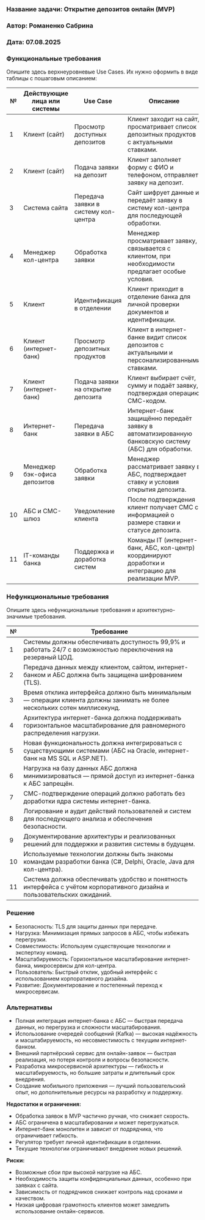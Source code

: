 ﻿### <a name="_b7urdng99y53"></a>**Название задачи: Открытие депозитов онлайн (MVP)** 
### <a name="_hjk0fkfyohdk"></a>**Автор: Романенко Сабрина**
### <a name="_uanumrh8zrui"></a>**Дата: 07.08.2025**
### <a name="_3bfxc9a45514"></a>**Функциональные требования**
Опишите здесь верхнеуровневые Use Cases. Их нужно оформить в виде таблицы с пошаговым описанием:

| №  | Действующие лица или системы          | Use Case                          | Описание                                                                                              |
|----|-------------------------------------|---------------------------------|-----------------------------------------------------------------------------------------------------|
| 1  | Клиент (сайт)                       | Просмотр доступных депозитов    | Клиент заходит на сайт, просматривает список депозитных продуктов с актуальными ставками.           |
| 2  | Клиент (сайт)                       | Подача заявки на депозит        | Клиент заполняет форму с ФИО и телефоном, отправляет заявку на депозит.                             |
| 3  | Система сайта                      | Передача заявки в систему кол-центра | Сайт шифрует данные и передаёт заявку в систему кол-центра для последующей обработки.               |
| 4  | Менеджер кол-центра                | Обработка заявки                 | Менеджер просматривает заявку, связывается с клиентом, при необходимости предлагает особые условия.|
| 5  | Клиент                             | Идентификация в отделении       | Клиент приходит в отделение банка для личной проверки документов и идентификации.                    |
| 6  | Клиент (интернет-банк)             | Просмотр депозитных продуктов   | Клиент в интернет-банке видит список депозитов с актуальными и персонализированными ставками.       |
| 7  | Клиент (интернет-банк)             | Подача заявки на открытие депозита | Клиент выбирает счёт, сумму и подаёт заявку, подтверждая операцию СМС-кодом.                         |
| 8  | Интернет-банк                      | Передача заявки в АБС            | Интернет-банк защищённо передаёт заявку в автоматизированную банковскую систему (АБС) для обработки.|
| 9  | Менеджер бэк-офиса депозитов       | Обработка заявки                | Менеджер рассматривает заявку в АБС, подтверждает ставку и условия открытия депозита.                |
| 10 | АБС и СМС-шлюз                    | Уведомление клиента             | После подтверждения клиент получает СМС с информацией о размере ставки и статусе депозита.          |
| 11 | IT-команды банка                   | Поддержка и доработка систем    | Команды IT (интернет-банк, АБС, кол-центр) координируют доработки и интеграцию для реализации MVP. |

### <a name="_u8xz25hbrgql"></a>**Нефункциональные требования**
Опишите здесь нефункциональные требования и архитектурно-значимые требования.

| №  | Требование                                                                                          |
|----|---------------------------------------------------------------------------------------------------|
| 1  | Системы должны обеспечивать доступность 99,9% и работать 24/7 с возможностью переключения на резервный ЦОД.  |
| 2  | Передача данных между клиентом, сайтом, интернет-банком и АБС должна быть защищена шифрованием (TLS).         |
| 3  | Время отклика интерфейса должно быть минимальным — операции клиента должны занимать не более нескольких сотен миллисекунд.  |
| 4  | Архитектура интернет-банка должна поддерживать горизонтальное масштабирование для равномерного распределения нагрузки.      |
| 5  | Новая функциональность должна интегрироваться с существующими системами (АБС на Oracle, интернет-банк на MS SQL и ASP.NET).    |
| 6  | Нагрузка на базу данных АБС должна минимизироваться — прямой доступ из интернет-банка к АБС запрещён.                      |
| 7  | СМС-подтверждение операций должно работать без доработки ядра системы интернет-банка.                                      |
| 8  | Логирование и аудит действий пользователей и систем для последующего анализа и обеспечения безопасности.                  |
| 9  | Документирование архитектуры и реализованных решений для поддержки и развития системы в будущем.                           |
| 10 | Используемые технологии должны быть знакомы командам разработки банка (C#, Delphi, Oracle, Java для кол-центра).           |
| 11 | Система должна обеспечивать удобство и понятность интерфейса с учётом корпоративного дизайна и пользовательских ожиданий. |

### <a name="_qmphm5d6rvi3"></a>**Решение**

- Безопасность: TLS для защиты данных при передаче.
- Нагрузка: Минимизация прямых запросов в АБС, чтобы избежать перегрузки.
- Совместимость: Используем существующие технологии и экспертизу команд.
- Масштабируемость: Горизонтальное масштабирование интернет-банка, микросервисы для кол-центра.
- Пользователь: Быстрый отклик, удобный интерфейс с использованием корпоративного дизайна.
- Развитие: Документирование и постепенный переход к микросервисам.

### <a name="_bjrr7veeh80c"></a>**Альтернативы**

- Полная интеграция интернет-банка с АБС — быстрая передача данных, но перегрузка и сложности масштабирования.
- Использование очередей сообщений (Kafka) — высокая надёжность и масштабируемость, но несовместимость с текущим интернет-банком.
- Внешний партнёрский сервис для онлайн-заявок — быстрая реализация, но потеря контроля и вопросы безопасности.
- Разработка микросервисной архитектуры — гибкость и масштабируемость, но большие затраты и длительный срок внедрения.
- Создание мобильного приложения — лучший пользовательский опыт, но дополнительные ресурсы на разработку и поддержку.

**Недостатки и ограничения:**

- Обработка заявок в MVP частично ручная, что снижает скорость.
- АБС ограничена в масштабировании и может перегружаться.
- Интернет-банк монолитен и зависит от подрядчика, что ограничивает гибкость.
- Регулятор требует личной идентификации в отделении.
- Текущие технологии ограничивают внедрение новых решений.

**Риски:**

- Возможные сбои при высокой нагрузке на АБС.
- Необходимость защиты конфиденциальных данных, особенно при заявках с сайта.
- Зависимость от подрядчиков снижает контроль над сроками и качеством.
- Низкая цифровая грамотность клиентов может замедлить использование онлайн-сервисов.